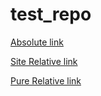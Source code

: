 # test_repo

[Absolute link](https://github.com/digitalmoksha/motion-markdown-it)

[Site Relative link](/digitalmoksha/motion-markdown-it)

[Pure Relative link](../../../motion-markdown-it)
